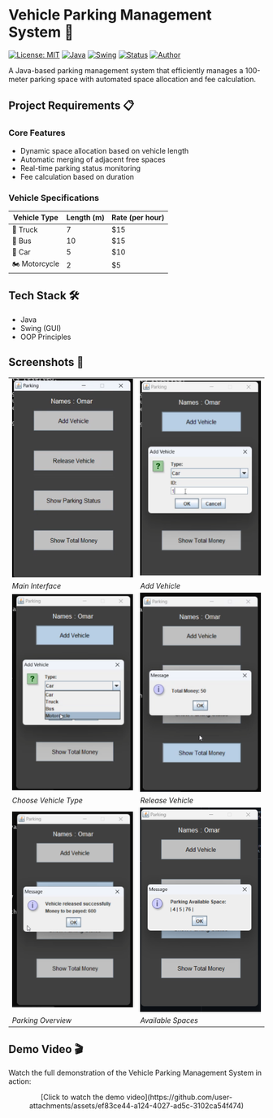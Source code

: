 # Vehicle Parking Management System 🚗

[![License: MIT](https://img.shields.io/badge/License-MIT-yellow.svg)](https://opensource.org/licenses/MIT)
[![Java](https://img.shields.io/badge/Java-ED8B00?style=flat&logo=java&logoColor=white)](https://www.java.com)
[![Swing](https://img.shields.io/badge/Swing-GUI-blue)](https://docs.oracle.com/javase/tutorial/uiswing/)
[![Status](https://img.shields.io/badge/Status-Active-success)](https://github.com/Omar7001-B/Vehicle-Parking-Project)
[![Author](https://img.shields.io/badge/Author-Omar7001--B-green)](https://github.com/Omar7001-B)

A Java-based parking management system that efficiently manages a 100-meter parking space with automated space allocation and fee calculation.

## Project Requirements 📋

### Core Features
- Dynamic space allocation based on vehicle length
- Automatic merging of adjacent free spaces
- Real-time parking status monitoring
- Fee calculation based on duration

### Vehicle Specifications

| Vehicle Type | Length (m) | Rate (per hour) |
|-------------|------------|-----------------|
| 🚛 Truck    | 7         | $15            |
| 🚌 Bus      | 10        | $15            |
| 🚗 Car      | 5         | $10            |
| 🏍️ Motorcycle| 2         | $5             |

## Tech Stack 🛠️
- Java
- Swing (GUI)
- OOP Principles

## Screenshots 📸

<div align="center">
<table>
  <tr>
    <td><img src="Screenshots/1.png" alt="Main Interface" width="400"/></td>
    <td><img src="Screenshots/2.png" alt="Add Vehicle" width="400"/></td>
  </tr>
  <tr>
    <td><em>Main Interface</em></td>
    <td><em>Add Vehicle</em></td>
  </tr>
  <tr>
    <td><img src="Screenshots/3.png" alt="Choose Vehicle Type" width="400"/></td>
    <td><img src="Screenshots/4.png" alt="Release Vehicle" width="400"/></td>
  </tr>
  <tr>
    <td><em>Choose Vehicle Type</em></td>
    <td><em>Release Vehicle</em></td>
  </tr>
  <tr>
    <td><img src="Screenshots/5.png" alt="Parking Overview" width="400"/></td>
    <td><img src="Screenshots/6.png" alt="Available Spaces" width="400"/></td>
  </tr>
  <tr>
    <td><em>Parking Overview</em></td>
    <td><em>Available Spaces</em></td>
  </tr>
</table>
</div>

## Demo Video 🎬
Watch the full demonstration of the Vehicle Parking Management System in action:

<div align="center">
  [Click to watch the demo video](https://github.com/user-attachments/assets/ef83ce44-a124-4027-ad5c-3102ca54f474)
</div>

